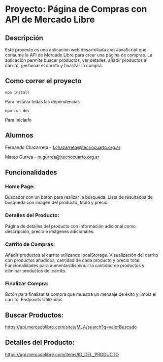 # Proyecto: Página de Compras con API de Mercado Libre
## Descripción
Este proyecto es una aplicación web desarrollada con JavaScript que consume la API de Mercado Libre para crear una página de compras. La aplicación permite buscar productos, ver detalles, añadir productos al carrito, gestionar el carrito y finalizar la compra.

## Como correr el proyecto
```
npm install 
```
Para instalar todas las dependencias
```
npm run dev
```
Para iniciarlo

## Alumnos
Fernando Chazarreta - f.chazarreta@itecriocuarto.org.ar

Mateo Gurrea - m.gurrea@itecriocuarto.org.ar

## Funcionalidades
### Home Page:
Buscador con un botón para realizar la búsqueda.
Lista de resultados de búsqueda con imagen del producto, título y precio.
### Detalles del Producto:
Página de detalles del producto con información adicional como descripción, precio e imágenes adicionales.
### Carrito de Compras:
Añadir productos al carrito utilizando localStorage.
Visualización del carrito con productos añadidos, cantidad de cada producto y precio total.
Funcionalidades para aumentar/disminuir la cantidad de productos y eliminar productos del carrito.
### Finalizar Compra:
Botón para finalizar la compra que muestra un mensaje de éxito y limpia el carrito.
Endpoints Utilizados

## Buscar Productos:
https://api.mercadolibre.com/sites/MLA/search?q=valorBuscado

## Detalles del Producto:
https://api.mercadolibre.com/items/ID_DEL_PRODUCTO
